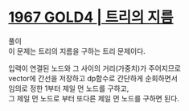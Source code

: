 # [1967 GOLD4 | 트리의 지름](https://www.acmicpc.net/problem/1967)

풀이  
이 문제는 트리의 지름을 구하는 트리 문제이다.  

입력이 연결된 노드와 그 사이의 거리(가중치)가 주어지므로  
vector에 간선을 저장하고 dp함수로 간단하게 순회하면서  
임의로 정한 1부터 제일 먼 노드를 구하고,  
그 제일 먼 노드로 부터 또다른 제일 먼 노드를 구하면 된다.
